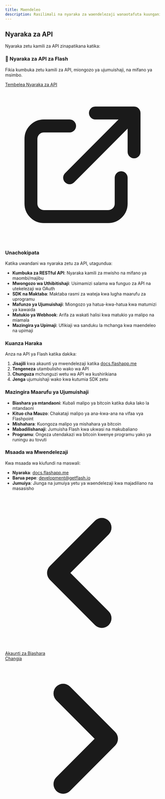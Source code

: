 ```yaml
---
title: Maendeleo
description: Rasilimali na nyaraka za waendelezaji wanaotafuta kuunganisha na Flash
---
```


## Nyaraka za API

Nyaraka zetu kamili za API zinapatikana katika:

<div class="bg-flash-accent/10 border border-flash-accent/20 rounded-lg p-6 mb-8">
    <h3 class="text-lg font-semibold mb-2">🚀 Nyaraka za API za Flash</h3>
    <p class="mb-4">Fikia kumbuka zetu kamili za API, miongozo ya ujumuishaji, na mifano ya msimbo.</p>
    <a href="https://docs.flashapp.me" target="_blank" rel="noopener noreferrer" class="inline-flex items-center bg-flash-accent hover:bg-flash-accent/90 text-white font-medium py-2 px-6 rounded-md transition-colors">
        Tembelea Nyaraka za API
        <svg xmlns="http://www.w3.org/2000/svg" class="h-5 w-5 ml-2" fill="none" viewBox="0 0 24 24" stroke="currentColor">
            <path stroke-linecap="round" stroke-linejoin="round" stroke-width="2" d="M10 6H6a2 2 0 00-2 2v10a2 2 0 002 2h10a2 2 0 002-2v-4M14 4h6m0 0v6m0-6L10 14" />
        </svg>
    </a>
</div>

### Unachokipata

Katika uwandani wa nyaraka zetu za API, utagundua:

- **Kumbuka za RESTful API**: Nyaraka kamili za mwisho na mifano ya maombi/majibu
- **Mwongozo wa Uthibitishaji**: Usimamizi salama wa funguo za API na utekelezaji wa OAuth
- **SDK na Maktaba**: Maktaba rasmi za wateja kwa lugha maarufu za uprogramu
- **Mafunzo ya Ujumuishaji**: Miongozo ya hatua-kwa-hatua kwa matumizi ya kawaida
- **Matukio ya Webhook**: Arifa za wakati halisi kwa matukio ya malipo na miamala
- **Mazingira ya Upimaji**: Ufikiaji wa sanduku la mchanga kwa maendeleo na upimaji

### Kuanza Haraka

Anza na API ya Flash katika dakika:

1. **Jisajili** kwa akaunti ya mwendelezaji katika [docs.flashapp.me](https://docs.flashapp.me)
2. **Tengeneza** utambulisho wako wa API
3. **Chunguza** mchunguzi wetu wa API wa kushirikiana
4. **Jenga** ujumuishaji wako kwa kutumia SDK zetu

### Mazingira Maarufu ya Ujumuishaji

- **Biashara ya mtandaoni**: Kubali malipo ya bitcoin katika duka lako la mtandaoni
- **Kituo cha Mauzo**: Chakataji malipo ya ana-kwa-ana na vifaa vya Flashpoint
- **Mishahara**: Kuongoza malipo ya mishahara ya bitcoin
- **Mabadilishanaji**: Jumuisha Flash kwa ukwasi na makubaliano
- **Programu**: Ongeza utendakazi wa bitcoin kwenye programu yako ya runingu au tovuti

### Msaada wa Mwendelezaji

Kwa msaada wa kiufundi na maswali:

- **Nyaraka**: [docs.flashapp.me](https://docs.flashapp.me)
- **Barua pepe**: [development@getflash.io](mailto:development@getflash.io)
- **Jumuiya**: Jiunga na jumuiya yetu ya waendelezaji kwa majadiliano na masasisho

<!-- Navigation links -->
<div class="flex justify-between items-center mt-8 pt-4 border-t border-zinc-200 dark:border-zinc-700">
  <div class="w-1/3 text-left">
    <a href="business" class="inline-flex items-center bg-purple-600 hover:bg-purple-700 text-white rounded-md transition-colors px-4 py-2 text-sm font-medium shadow-sm hover:shadow-md">
      <svg xmlns="http://www.w3.org/2000/svg" class="h-6 w-6 mr-2" fill="none" viewBox="0 0 24 24" stroke="currentColor">
        <path stroke-linecap="round" stroke-linejoin="round" stroke-width="3" d="M15 19l-7-7 7-7" />
      </svg>
      Akaunti za Biashara
    </a>
  </div>
  <div class="w-1/3 text-center">
    <!-- Optional center content -->
  </div>
  <div class="w-1/3 text-right">
    <a href="contribute" class="inline-flex items-center bg-purple-600 hover:bg-purple-700 text-white rounded-md transition-colors px-4 py-2 text-sm font-medium shadow-sm hover:shadow-md">
      Changia
      <svg xmlns="http://www.w3.org/2000/svg" class="h-6 w-6 ml-2" fill="none" viewBox="0 0 24 24" stroke="currentColor">
        <path stroke-linecap="round" stroke-linejoin="round" stroke-width="3" d="M9 5l7 7-7 7" />
      </svg>
    </a>
  </div>
</div>